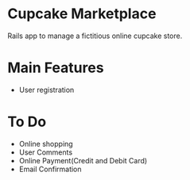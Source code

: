 Cupcake Marketplace
===================

Rails app to manage a fictitious online cupcake store.

Main Features
=============

  - User registration

To Do
=====

  - Online shopping
  - User Comments
  - Online Payment(Credit and Debit Card)
  - Email Confirmation